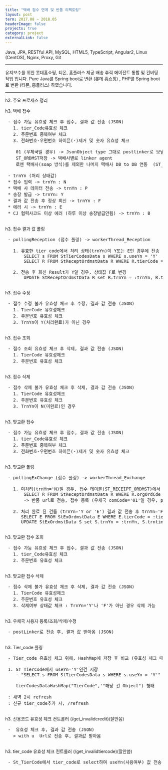 ```yaml
---
title: "택배 접수 연계 및 반품 리펙토링"
layout: post
term: 2017.08 ~ 2018.05
headerImage: false
projects: true
category: project
externalLink: false
---
```


Java, JPA, RESTful API, MySQL, HTML5, TypeScript, Angular2, Linux (CentOS), Nginx, Proxy, Git

---

유지보수를 위한 롯데홈쇼핑, 티몬, 홈플러스 제공 배송 추적 에이전트 통합 및 컨버팅 작업 입니다.
Pure Java를 Spring boot로 변환 (롯데 홈쇼핑) , PHP를 Spring boot로 변환 (티몬, 홈플러스) 하였습니다.

---

h2. 주요 프로세스 정리

 h3. 택배 접수


 <pre>
 - 접수 가능 유효성 체크 후 접수, 결과 값 전송 (JSON)
   1. tier_Code유효성 체크
   2. 주문번호 중복여부 체크
   3. 전화번호-우편번호 하이픈(-)제거 및 숫자 유효성 체크

    01 (우체국일 경우) -> JsonObject type 그대로 postlinker로 보냄
    ST_ORDMST저장 -> 택배사별로 linker agent
    로젠 택배사(soap 방식)를 제외한 나머지 택배사 DB to DB 연동  (ST_ORDMST에 저장된 택배사 코드로 linker agent들이 자체 처리)

 - trnYn (처리 상태값)
 * 접수 입력 -> trnYn : N
 * 택배 사 데이터 전송 -> trnYn : P
 * 송장 발급 -> trnYn: Y
 * 결과 값 전송 후 정상 회신 -> trnYn : F
 * 에러 시 -> trnYn : E
 * CJ 협력사코드 이상 에러 (하루 이상 송장발급안됨) -> trnYn : B
 </pre>

 h3. 접수 결과 값 폴링

 <pre>
 - pollingReception (접수 폴링) -> workerThread_Reception

   1. 유효한 tier code에서 처리 상태(trnYn)이 Y또는 E인 경우에 전송
       SELECT s FROM StTierCodesData s WHERE s.useYn = 'Y'
       SELECT R FROM StReceptOrdmstData R WHERE R.tierCode = :tierCode AND (R.trnYn = 'Y' OR R.trnYn = 'E')

   2. 전송 후 회신 Result가 Y일 경우, 상태값 F로 변경
       UPDATE StReceptOrdmstData R set R.trnYn = :trnYn, R.trnTim = :trnTim WHERE R.tierCode = :tierCode AND R.orgOrdCde = :orgOrdCde
 </pre>

 h3. 접수 수정

 <pre>
 - 접수 수정 불가 유효성 체크 후 수정, 결과 값 전송 (JSON)
   1. TierCode 유효성체크
   2. 주문번호 유효성 체크
   3. TrnYn이 Y(처리완료)가 아닌 경우
 </pre>

 h3. 접수 조회

 <pre>
 - 접수 조회 유효성 체크 후 삭제, 결과 값 전송 (JSON)
   1. TierCode 유효성체크
   2. 주문번호 유효성 체크
 </pre>

 h3. 접수 삭제

 <pre>
 - 접수 삭제 불가 유효성 체크 후 삭제, 결과 값 전송 (JSON)
   1. TierCode 유효성체크
   2. 주문번호 유효성 체크
   3. TrnYn이 N(미완료)인 경우
 </pre>

 h3. 맞교환 접수

 <pre>
 - 접수 가능 유효성 체크 후 접수, 결과 값 전송 (JSON)
   1. tier_Code유효성 체크
   2. 주문번호 중복여부 체크
   3. 전화번호-우편번호 하이픈(-)제거 및 숫자 유효성 체크
 </pre>

 h3. 맞교환 폴링

 <pre>
 - pollingExChange (접수 폴링) -> workerThread_Exchange

   1. 미처리(trnYn='N)일 경우, 접수 테이블(ST_RECEIPT_ORDMST)에서 전 주문 건 정보 찾아 반품 처리
       SELECT R FROM StReceptOrdmstData R WHERE R.orgOrdCde = :orgOrdCde AND  R.tierCode = :tierCode
       -> 반품 url로 전송, 접수 등록 (우체국 comCode='01'일 경우, postlink로 접수 등록)

   2. 처리 완료 된 건들 (trnYn='Y or 'E') 결과 값 전송 후 trnYn='F' 처리 (JSON call back)
      SELECT E FROM StExOrdmstData E WHERE E.tierCode = :tierCode AND (E.trnYn = 'Y' OR E.trnYn = 'E')"
      UPDATE StExOrdmstData S set S.trnYn = :trnYn, S.trntim = :trnTim WHERE S.tierCode = :tierCode AND S.ordCde = :ordCde"
 </pre>

 h3. 맞교환 접수 조회

 <pre>
 - 접수 가능 유효성 체크 후 접수, 결과 값 전송 (JSON)
   1. tier_Code유효성 체크
   2. 주문번호 유효성 체크
 </pre>


 h3. 맞교환 접수 삭제

 <pre>
 - 접수 삭제 불가 유효성 체크 후 삭제, 결과 값 전송 (JSON)
   1. TierCode 유효성체크
   2. 주문번호 유효성 체크
   3. 삭제여부 상태값 체크 : TrnYn='Y'나 'F'가 아닌 경우 삭제 가능
 </pre>

 h3. 우체국 사용자 등록/조회/삭제/수정

 <pre>
 - postLinker로 전송 후, 결과 값 받아옴 (JSON)
 </pre>

 h3. Tier_code 폴링

 <pre>
 - Tier_code 유효성 체크 위해, HashMap에 저장 후 비교 (유효성 체크 때마다 select시간 줄이기 위함)

 1. ST_TierCode에서 useYn='Y'인건 저장
    - "SELECT s FROM StTierCodesData s WHERE s.useYn = 'Y'"

    tierCodesDataHashMap("TierCode",'"해당 건 Object") 형태

 : 새벽 2시 refresh
 : 신규 tier_code추가 시, /refresh
 </pre>

 h3. 신용코드 유효성 체크 컨트롤러 (/get_invalidcredit)(잘안씀)

 <pre>
 -  유효성 체크 후, 결과 값 전송 (JSON)
   > with u  Url로 전송 후, 결과값 받아옴
 </pre>


 h3. tier_code 유효성 체크 컨트롤러 (/get_invalidtiercode)(잘안씀)

 <pre>
 - St_TierCode에서 tier_code로 select하여 useYn(사용여부) 값 전송
 </pre>